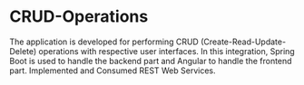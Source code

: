 # CRUD-Operations
The application is developed for performing CRUD (Create-Read-Update-Delete) operations with respective user interfaces. In this  integration, Spring Boot is used to handle the backend part and Angular to handle the frontend part. Implemented and Consumed REST  Web Services. 
